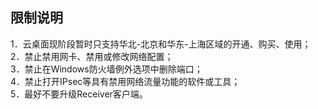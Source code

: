 ## 限制说明
1．云桌面现阶段暂时只支持华北-北京和华东-上海区域的开通、购买、使用；</br>
2．禁止禁用网卡、禁用或修改网络配置；</br>
3．禁止在Windows防火墙例外选项中删除端口；</br>
4．禁止打开IPsec等具有禁用网络流量功能的软件或工具；</br>
5．最好不要升级Receiver客户端。</br>
